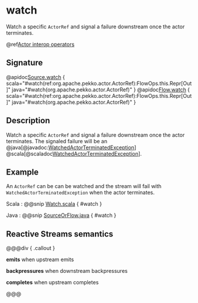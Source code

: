 # watch

Watch a specific `ActorRef` and signal a failure downstream once the actor terminates.

@ref[Actor interop operators](../index.md#actor-interop-operators)

## Signature

@apidoc[Source.watch](Source) { scala="#watch(ref:org.apache.pekko.actor.ActorRef):FlowOps.this.Repr[Out]" java="#watch(org.apache.pekko.actor.ActorRef)" }
@apidoc[Flow.watch](Flow) { scala="#watch(ref:org.apache.pekko.actor.ActorRef):FlowOps.this.Repr[Out]" java="#watch(org.apache.pekko.actor.ActorRef)" }

## Description

Watch a specific `ActorRef` and signal a failure downstream once the actor terminates.
The signaled failure will be an @java[@javadoc:[WatchedActorTerminatedException](pekko.stream.WatchedActorTerminatedException)]
@scala[@scaladoc[WatchedActorTerminatedException](pekko.stream.WatchedActorTerminatedException)].

## Example

An `ActorRef` can be can be watched and the stream will fail with `WatchedActorTerminatedException` when the
actor terminates. 

Scala
:   @@snip [Watch.scala](/docs/src/test/scala/docs/stream/operators/sourceorflow/Watch.scala) { #watch }

Java
:   @@snip [SourceOrFlow.java](/docs/src/test/java/jdocs/stream/operators/SourceOrFlow.java) { #watch }


## Reactive Streams semantics

@@@div { .callout }

**emits** when upstream emits

**backpressures** when downstream backpressures

**completes** when upstream completes

@@@

